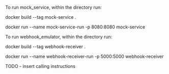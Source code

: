 To run mock_service, within the directory run:

docker build --tag mock-service .

docker run --name mock-service-run -p 8080:8080 mock-service


To run webhook_emulator, within the directory run:

docker build --tag webhook-receiver .

docker run --name webhook-receiver-run -p 5000:5000 webhook-receiver


TODO - insert calling instructions
